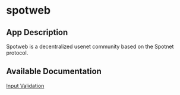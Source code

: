 # spotweb

## App Description

Spotweb is a decentralized usenet community based on the Spotnet protocol.

## Available Documentation

[Input Validation](/validation.md)
